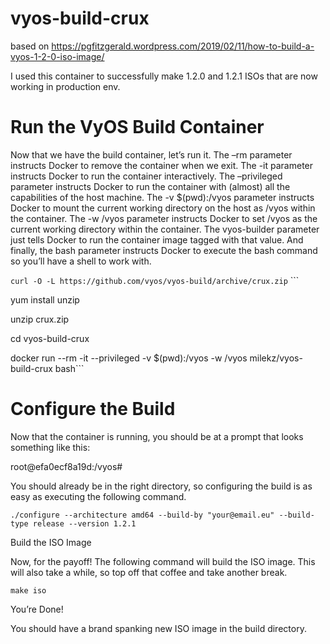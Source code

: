 # vyos-build-crux

based on https://pgfitzgerald.wordpress.com/2019/02/11/how-to-build-a-vyos-1-2-0-iso-image/

I used this container to successfully make 1.2.0 and 1.2.1 ISOs that are now working in production env. 

# Run the VyOS Build Container

Now that we have the build container, let’s run it. The –rm parameter instructs Docker to remove the container when we exit. The -it parameter instructs Docker to run the container interactively. The –privileged parameter instructs Docker to run the container with (almost) all the capabilities of the host machine. The -v $(pwd):/vyos parameter instructs Docker to mount the current working directory on the host as /vyos within the container. The -w /vyos parameter instructs Docker to set /vyos as the current working directory within the container. The vyos-builder parameter just tells Docker to run the container image tagged with that value. And finally, the bash parameter instructs Docker to execute the bash command so you’ll have a shell to work with.

```curl -O -L https://github.com/vyos/vyos-build/archive/crux.zip``` ```

yum install unzip

unzip crux.zip

cd vyos-build-crux

docker run --rm -it --privileged -v $(pwd):/vyos -w /vyos milekz/vyos-build-crux bash```

# Configure the Build

Now that the container is running, you should be at a prompt that looks something like this:

root@efa0ecf8a19d:/vyos#

You should already be in the right directory, so configuring the build is as easy as executing the following command.

```./configure --architecture amd64 --build-by "your@email.eu" --build-type release --version 1.2.1```

Build the ISO Image

Now, for the payoff! The following command will build the ISO image. This will also take a while, so top off that coffee and take another break.

```make iso```

You’re Done!

You should have a brand spanking new ISO image in the build directory.

